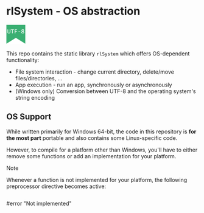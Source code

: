# rlSystem - OS abstraction
<img src="/res/badges/utf8.svg" title="The code in this repo uses UTF-8 strings" width="50px"/>

This repo contains the static library `rlSystem` which offers OS-dependent functionality:
* File system interaction - change current directory, delete/move files/directories, ...
* App execution - run an app, synchronously or asynchronously
* (Windows only) Conversion between UTF-8 and the operating system's string encoding

## OS Support
While written primarily for Windows 64-bit, the code in this repository is **for the most part**
portable and also contains some Linux-specific code.

However, to compile for a platform other than Windows, you'll have to either remove some functions
or add an implementation for your platform.

> [!NOTE]
> Whenever a function is not implemented for your platform, the following preprocessor directive
> becomes active:
> 
> ```cpp
#error "Not implemented"
```